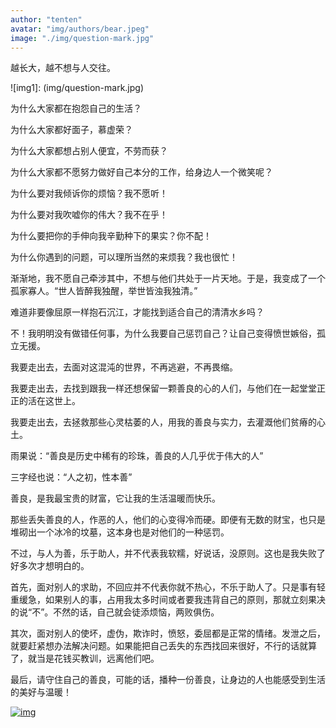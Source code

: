 ```yaml
---
author: "tenten"
avatar: "img/authors/bear.jpeg"
image: "./img/question-mark.jpg"
---
```




越长大，越不想与人交往。

![img1]: (img/question-mark.jpg)



为什么大家都在抱怨自己的生活？

为什么大家都好面子，慕虚荣？

为什么大家都想占别人便宜，不劳而获？

为什么大家都不愿努力做好自己本分的工作，给身边人一个微笑呢？



为什么要对我倾诉你的烦恼？我不愿听！

为什么要对我吹嘘你的伟大？我不在乎！

为什么要把你的手伸向我辛勤种下的果实？你不配！

为什么你遇到的问题，可以理所当然的来烦我？我也很忙！



渐渐地，我不愿自己牵涉其中，不想与他们共处于一片天地。于是，我变成了一个孤家寡人。“世人皆醉我独醒，举世皆浊我独清。”

难道非要像屈原一样抱石沉江，才能找到适合自己的清清水乡吗？



不！我明明没有做错任何事，为什么我要自己惩罚自己？让自己变得愤世嫉俗，孤立无援。



我要走出去，去面对这混沌的世界，不再逃避，不再畏缩。

我要走出去，去找到跟我一样还想保留一颗善良的心的人们，与他们在一起堂堂正正的活在这世上。

我要走出去，去拯救那些心灵枯萎的人，用我的善良与实力，去灌溉他们贫瘠的心土。



雨果说：“善良是历史中稀有的珍珠，善良的人几乎优于伟大的人”

三字经也说：“人之初，性本善”



善良，是我最宝贵的财富，它让我的生活温暖而快乐。

那些丢失善良的人，作恶的人，他们的心变得冷而硬。即便有无数的财宝，也只是堆砌出一个冰冷的坟墓，这本身也是对他们的一种惩罚。



不过，与人为善，乐于助人，并不代表我软糯，好说话，没原则。这也是我失败了好多次才想明白的。



首先，面对别人的求助，不回应并不代表你就不热心，不乐于助人了。只是事有轻重缓急，如果别人的事，占用我太多时间或者要我违背自己的原则，那就立刻果决的说“不”。不然的话，自己就会徒添烦恼，两败俱伤。



其次，面对别人的使坏，虚伪，欺诈时，愤怒，委屈都是正常的情绪。发泄之后，就要赶紧想办法解决问题。如果能把自己丢失的东西找回来很好，不行的话就算了，就当是花钱买教训，远离他们吧。



最后，请守住自己的善良，可能的话，播种一份善良，让身边的人也能感受到生活的美好与温暖！



[![img](https://2.bp.blogspot.com/-hBRxalMyy2o/W-Z33pr58xI/AAAAAAAAAZ8/w2VFxHkefVA7PjIt6-AzSZ3tKKrDL2LsgCLcBGAs/s640/smiley-2979107_1920.jpg)](https://2.bp.blogspot.com/-hBRxalMyy2o/W-Z33pr58xI/AAAAAAAAAZ8/w2VFxHkefVA7PjIt6-AzSZ3tKKrDL2LsgCLcBGAs/s1600/smiley-2979107_1920.jpg)

